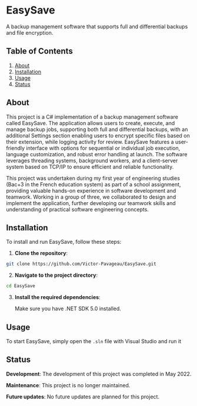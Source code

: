 # EasySave

A backup management software that supports full and differential backups and file encryption.

## Table of Contents

1. [About](#about)
2. [Installation](#installation)
3. [Usage](#usage)
4. [Status](#status)

## About

This project is a C# implementation of a backup management software called EasySave. The application allows users to create, execute, and manage backup jobs, supporting both full and differential backups, with an additional Settings section enabling users to encrypt specific files based on their extension, while logging activity for review. EasySave features a user-friendly interface with options for sequential or individual job execution, language customization, and robust error handling at launch. The software leverages threading systems, background workers, and a client-server system based on TCP/IP to ensure efficient and reliable functionality.

This project was undertaken during my first year of engineering studies (Bac+3 in the French education system) as part of a school assignment, providing valuable hands-on experience in software development and teamwork. Working in a group of three, we collaborated to design and implement the application, further developing our teamwork skills and understanding of practical software engineering concepts.

## Installation

To install and run EasySave, follow these steps:

1. **Clone the repository**:

```bash
git clone https://github.com/Victor-Pavageau/EasySave.git
```

2. **Navigate to the project directory**:

```bash
cd EasySave
```

3. **Install the required dependencies**:

   Make sure you have .NET SDK 5.0 installed.

## Usage

To start EasySave, simply open the `.sln` file with Visual Studio and run it

## Status

**Development**: The development of this project was completed in May 2022.

**Maintenance**: This project is no longer maintained.

**Future updates**: No future updates are planned for this project.
